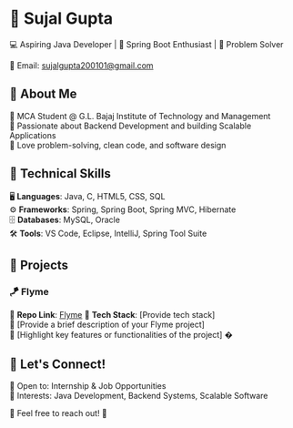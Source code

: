 # 📌 Sujal Gupta

💻 Aspiring Java Developer | 🚀 Spring Boot Enthusiast | 🎯 Problem Solver

📧 Email: sujalgupta200101@gmail.com

## 🚀 About Me
🔹 MCA Student @ G.L. Bajaj Institute of Technology and Management  
🔹 Passionate about Backend Development and building Scalable Applications  
🔹 Love problem-solving, clean code, and software design  

## 🔧 Technical Skills
🖥️ **Languages**: Java, C, HTML5, CSS, SQL  
⚙️ **Frameworks**: Spring, Spring Boot, Spring MVC, Hibernate  
🗄️ **Databases**: MySQL, Oracle  
🛠️ **Tools**: VS Code, Eclipse, IntelliJ, Spring Tool Suite  

## 💼 Projects
### 🪁 Flyme
🔹 **Repo Link**: [Flyme](https://github.com/sujalgupta0111/flyme)
🔹 **Tech Stack**: [Provide tech stack]  
🔹 [Provide a brief description of your Flyme project]  
🔹 [Highlight key features or functionalities of the project]  �






## 🤝 Let's Connect!
🔹 Open to: Internship & Job Opportunities  
🔹 Interests: Java Development, Backend Systems, Scalable Software  

💬 Feel free to reach out! 🚀  
